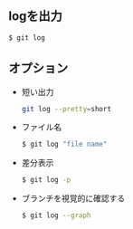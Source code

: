 ## logを出力
~~~bash
$ git log
~~~
## オプション
- 短い出力
    ~~~bash 
    git log --pretty=short
    ~~~
- ファイル名
    ~~~bash
    $ git log "file name"
    ~~~
- 差分表示  
    ~~~bash
    $ git log -p 
    ~~~

- ブランチを視覚的に確認する
    ~~~bash
    $ git log --graph
    ~~~

